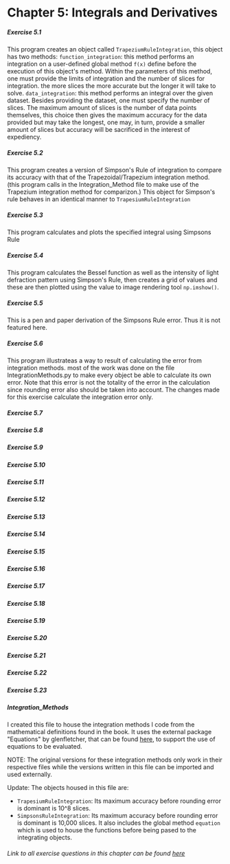 # Chapter 5: Integrals and Derivatives

##### Exercise 5.1
This program creates an object called `TrapeziumRuleIntegration`, this object has two methods:
`function_integration`: this method performs an integration on a user-defined global method `f(x)` define before the execution of this object's method.
Within the parameters of this method, one must provide the limits of integration and the number of slices for integration. the more slices the more accurate but the longer it will take to solve. 
`data_integration`: this method performs an integral over the given dataset. Besides providing the dataset, one must specify the number of slices. The maximum amount of slices is the number of data points themselves, this choice then gives the maximum accuracy for the data provided but may take the longest, one may, in turn, provide a smaller amount of slices but accuracy will be sacrificed in the interest of expediency.
##### Exercise 5.2
This program creates a version of Simpson's Rule of integration to compare its accuracy with that of the Trapezoidal/Trapezium integration method. (this program calls in the Integration_Method file to make use of the Trapezium integration method for comparizon.) This object for Simpson's rule behaves in an identical manner to `TrapesiumRuleIntegration`
##### Exercise 5.3
This program calculates and plots the specified integral using Simpsons Rule
##### Exercise 5.4
This program calculates the Bessel function as well as the intensity of light defraction pattern using Simpson's Rule, then creates a grid of values and these are then plotted using the value to image rendering tool `np.imshow()`.
##### Exercise 5.5
This is a pen and paper derivation of the Simpsons Rule error. Thus it is not featured here.
##### Exercise 5.6
This program illustrateas a way to result of calculating the error from integration methods. most of the work was done on the file IntegrationMethods.py to make every object be able to calculate its own error. Note that this error is not the totality of the error in the calculation since rounding error also should be taken into account. The changes made for this exercise calculate the integration error only.
##### Exercise 5.7
##### Exercise 5.8
##### Exercise 5.9
##### Exercise 5.10
##### Exercise 5.11
##### Exercise 5.12
##### Exercise 5.13
##### Exercise 5.14
##### Exercise 5.15
##### Exercise 5.16
##### Exercise 5.17
##### Exercise 5.18
##### Exercise 5.19
##### Exercise 5.20
##### Exercise 5.21
##### Exercise 5.22
##### Exercise 5.23



##### Integration_Methods
I created this file to house the integration methods I code from the mathematical definitions found in the book.
It uses the external package "Equations" by glenfletcher, that can be found [here](https://pypi.org/project/Equation/#description), to support the use of equations to be evaluated. 

NOTE: The original versions for these integration methods only work in their respective files while the versions written in this file can be imported and used externally.

Update: The objects housed in this file are:
- `TrapesiumRuleIntegration`: Its maximum accuracy before rounding error is dominant is 10^8 slices.
- `SimpsonsRuleIntegration`: Its maximum accuracy before rounding error is dominant is 10,000 slices.
It also includes the global method `equation` which is used to house the functions before being pased to the integrating objects.


###### Link to all exercise questions in this chapter can be found [here](http://www-personal.umich.edu/~mejn/cp/exercises.html)